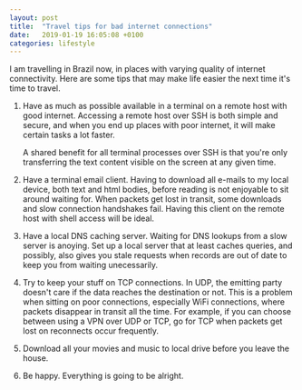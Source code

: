 ```yaml
---
layout: post
title:  "Travel tips for bad internet connections"
date:   2019-01-19 16:05:08 +0100
categories: lifestyle
---
```


I am travelling in Brazil now, in places with varying quality of internet
connectivity. Here are some tips that may make life easier the next time
it's time to travel.

1. Have as much as possible available in a terminal on a remote host with
   good internet. Accessing a remote host over SSH is both simple and
   secure, and when you end up places with poor internet, it will make
   certain tasks a lot faster.

   A shared benefit for all terminal processes over SSH is that you're only
   transferring the text content visible on the screen at any given time.

2. Have a terminal email client. Having to download all e-mails to my
   local device, both text and html bodies, before reading is not
   enjoyable to sit around waiting for. When packets get lost in
   transit, some downloads and slow connection handshakes fail.
   Having this client on the remote host with shell access will be ideal.

3. Have a local DNS caching server. Waiting for DNS lookups from a slow
   server is anoying. Set up a local server that at least caches queries,
   and possibly, also gives you stale requests when records are out of
   date to keep you from waiting unecessarily.

4. Try to keep your stuff on TCP connections. In UDP, the emitting party doesn't
   care if the data reaches the destination or not. This is a problem when
   sitting on poor connections, especially WiFi connections, where packets
   disappear in transit all the time. For example, if you can choose between
   using a VPN over UDP or TCP, go for TCP when packets get lost on reconnects
   occur frequently.

5. Download all your movies and music to local drive before you leave the
   house.

6. Be happy. Everything is going to be alright.

